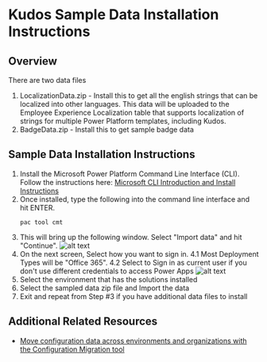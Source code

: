 # Kudos Sample Data Installation Instructions
## Overview
There are two data files
1. LocalizationData.zip - Install this to get all the english strings that can be localized into other languages. This data will be uploaded to the Employee Experience Localization table that supports localization of strings for multiple Power Platform templates, including Kudos.
2. BadgeData.zip - Install this to get sample badge data 

## Sample Data Installation Instructions
1. Install the Microsoft Power Platform Command Line Interface (CLI). Follow the instructions here: [Microsoft CLI Introduction and Install Instructions](https://learn.microsoft.com/en-us/power-platform/developer/cli/introduction)
2. Once installed, type the following into the command line interface and hit ENTER.
    ```
    pac tool cmt
    ```
3. This will bring up the following window. Select "Import data" and hit "Continue".
![alt text](\Media\CMT1.png "Configuration Migration Tool")
4. On the next screen, Select how you want to sign in.
    4.1 Most Deployment Types will be "Office 365".
    4.2 Select to Sign in as current user if you don't use different credentials to access Power Apps
![alt text](\Media\CMT2.png "Configuration Migration Tool")
5. Select the environment that has the solutions installed
6. Select the sampled data zip file and Import the data
7. Exit and repeat from Step #3 if you have additional data files to install

## Additional Related Resources
- [Move configuration data across environments and organizations with the Configuration Migration tool](https://learn.microsoft.com/en-us/power-platform/admin/manage-configuration-data)
